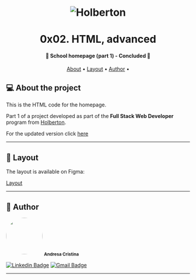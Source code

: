 <h1 align="center">
    <img alt="Holberton" title="#Holberton" src="https://www.holbertonschool.com/holberton-logo.png"  />
</h1>
<h1 align="center"> 0x02. HTML, advanced </h1>
<h4 align="center"> 
	🚧  School homepage (part 1) - Concluded 🚧
</h4>

<p align="center">
 <a href="#-about-the-project">About</a> •
 <a href="#-layout">Layout</a> • 
 <a href="#-author">Author</a> • 
</p>


## 💻 About the project

This is the HTML code for the homepage.

Part 1 of a project developed as part of the **Full Stack Web Developer** program from [Holberton](https://www.holbertonschool.com/).

For the updated version click [here](https://github.com/Criptograma-1/hex-web-development/edit/main/0x03-css_advanced/)

---

## 🎨 Layout

The layout is available on Figma:

[Layout](https://www.figma.com/file/9LGP52ql6NsyGJRMt0Eila/Homepage)

---


## 🦸 Author

 <img style="border-radius: 50%;" src="https://avatars.githubusercontent.com/u/81261737?v=4" width="100px;" alt=""/>
 <sub><b>Andresa Cristina</b></sub>
 <br />

 [![Linkedin Badge](https://img.shields.io/badge/-Andresa-blue?style=flat-square&logo=Linkedin&logoColor=white&link=https://www.linkedin.com/in/andresa-cristina/)](https://www.linkedin.com/in/andresa-cristina/) 
[![Gmail Badge](https://img.shields.io/badge/-andresa.info@gmail.com-c14438?style=flat-square&logo=Gmail&logoColor=white&link=mailto:andresa.info@gmail.com)](mailto:andresa.info@gmail.com)

---
